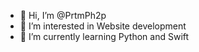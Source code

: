 - 👋 Hi, I’m @PrtmPh2p
- 👀 I’m interested in Website development
- 🌱 I’m currently learning Python and Swift

<!---
PrtmPh2p/PrtmPh2p is a ✨ special ✨ repository because its `README.md` (this file) appears on your GitHub profile.
You can click the Preview link to take a look at your changes.
--->

